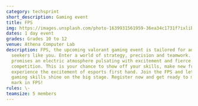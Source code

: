 ```yaml
---
category: techsprint
short_description: Gaming event
title: FPS
img: https://images.unsplash.com/photo-1639931561959-36ea34c1731f?ixlib=rb-4.0.3&ixid=M3wxMjA3fDB8MHxzZWFyY2h8M3x8ZnBzfGVufDB8fDB8fHww&auto=format&fit=crop&w=900&q=60
dates: 1 day event
grades: Grades 10 to 12
venue: Athena Computer Lab
description: FPS, the upcoming valorant gaming event is tailored for adrenaline
  seekers like you. Enter a world of strategy, precision and teamwork. FPS
  promises an electric atmosphere pulsating with excitement and fierce
  competition. This is your chance to show off your skills, make new friends and
  experience the excitement of esports first hand. Join the FPS and let your
  gaming skills shine on the big stage. Register now and get ready to make your
  mark in FPS!
rules: \-
teamsize: 5 members
---
```

